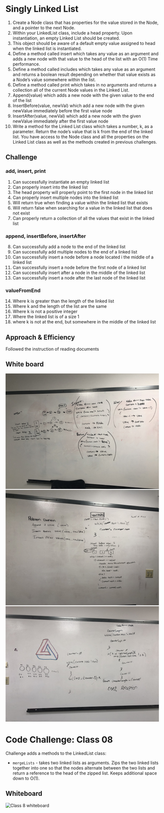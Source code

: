 # Singly Linked List
1. Create a Node class that has properties for the value stored in the Node, and a pointer to the next Node.
2. Within your LinkedList class, include a head property. Upon instantiation, an empty Linked List should be created.
3. This object should be aware of a default empty value assigned to head when the linked list is instantiated.
4. Define a method called insert which takes any value as an argument and adds a new node with that value to the head of the list with an O(1) Time performance.
5. Define a method called includes which takes any value as an argument and returns a boolean result depending on whether that value exists as a Node’s value somewhere within the list.
6. Define a method called print which takes in no arguments and returns a collection all of the current Node values in the Linked List.
7. Append(value) which adds a new node with the given value to the end of the list
8. InsertBefore(value, newVal) which add a new node with the given newValue immediately before the first value node
9. InsertAfter(value, newVal) which add a new node with the given newValue immediately after the first value node
10. Write a method for the Linked List class which takes a number, k, as a parameter. Return the node’s value that is k from the end of the linked list. You have access to the Node class and all the properties on the Linked List class as well as the methods created in previous challenges.

## Challenge
### add, insert, print
1. Can successfully instantiate an empty linked list
2. Can properly insert into the linked list
3. The head property will properly point to the first node in the linked list
4. Can properly insert multiple nodes into the linked list
5. Will return true when finding a value within the linked list that exists
6. Will return false when searching for a value in the linked list that does not exist
7. Can properly return a collection of all the values that exist in the linked list

### append, insertBefore, insertAfter
8. Can successfully add a node to the end of the linked list
9. Can successfully add multiple nodes to the end of a linked list
10. Can successfully insert a node before a node located i the middle of a linked list
11. Can successfully insert a node before the first node of a linked list
12. Can successfully insert after a node in the middle of the linked list
13. Can successfully insert a node after the last node of the linked list

### valueFromEnd
14. Where k is greater than the length of the linked list
15. Where k and the length of the list are the same
16. Where k is not a positive integer
17. Where the linked list is of a size 1
18. where k is not at the end, but somewhere in the middle of the linked list


## Approach & Efficiency
Followed the instruction of reading documents

## White board
![white board for [append, insertBefore, insertAfter](### append, insertBefore, insertAfter)](../assets/IMG_2161.JPG)
![white board for [append, insertBefore, insertAfter](### append, insertBefore, insertAfter)](../assets/IMG_6764.JPG)
![white board for [valueFromEnd](### valueFromEnd)](../assets/IMG_6636.JPG)


# Code Challenge: Class 08

Challenge adds a methods to the LinkedList class:
* `mergeLists` - takes two linked lists as arguments. Zips the two linked lists together into one so that the nodes alternate between the two lists and return a reference to the head of the zipped list. Keeps additional space down to O(1). 
## Whiteboard
![Class 8 whiteboard](../assets/class-08.jpeg)
